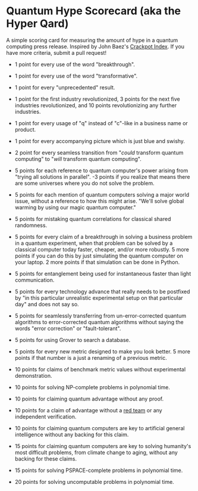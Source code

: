 # Quantum Hype Scorecard (aka the Hyper Qard)

A simple scoring card for measuring the amount of hype in a quantum computing press release.
Inspired by John Baez's [Crackpot Index](https://math.ucr.edu/home/baez/crackpot.html).
If you have more criteria, submit a pull request!

* 1 point for every use of the word "breakthrough".

* 1 point for every use of the word "transformative".

* 1 point for every "unprecedented" result.

* 1 point for the first industry revolutionized, 3 points for the next five industries revolutionized, and 10 points revolutionizing any further industries. 

* 1 point for every usage of "q" instead of "c"-like in a business name or product.

* 1 point for every accompanying picture which is just blue and swishy.

* 2 point for every seamless transition from "*could* transform quantum computing" to
"*will* transform quantum computing".

* 5 points for each reference to quantum computer's power arising from  "trying all solutions in parallel".  -3 points if you realize that means there are some universes where you do not solve the problem.

* 5 points for each mention of quantum computers solving a major world issue, without a reference to how this might arise.  "We'll solve global warming by using our magic quantum computer."

* 5 points for mistaking quantum correlations for classical shared randomness.

* 5 points for every claim of a breakthrough in solving a business problem in a quantum experiment, when that problem can be solved by a classical computer today faster, cheaper, and/or more robustly.  5 more points if you can do this by just simulating the quantum computer on your laptop.  2 more points if that simulation can be done in Python.

* 5 points for entanglement being used for instantaneous faster than light communication.

* 5 points for every technology advance that really needs to be postfixed by "in this
particular unrealistic experimental setup on that particular day" and does not say so.

* 5 points for seamlessly transferring from un-error-corrected quantum algorithms to
error-corrected quantum algorithms without saying the words "error correction" or
"fault-tolerant".

* 5 points for using Grover to search a database.

* 5 points for every new metric designed to make you look better. 5 more points if that number is a just a renaming of a previous metric.  

* 10 points for claims of benchmark metric values without experimental demonstration.

* 10 points for solving NP-complete problems in polynomial time.

* 10 points for claiming quantum advantage without any proof.

* 10 points for a claim of advantage without a [red team](https://en.wikipedia.org/wiki/Red_team) or any independent verification. 

* 10 points for claiming quantum computers are key to artificial general 
intelligence without any backing for this claim.

* 15 points for claiming quantum computers are key to solving humanity's most difficult problems,
from climate change to aging, without any backing for these claims.

* 15 points for solving PSPACE-complete problems in polynomial time.

* 20 points for solving uncomputable problems in polynomial time.
